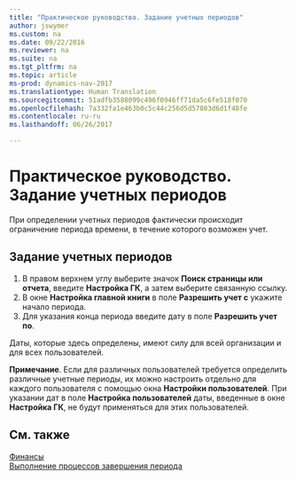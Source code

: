 ```yaml
---
title: "Практическое руководство. Задание учетных периодов"
author: jswymer
ms.custom: na
ms.date: 09/22/2016
ms.reviewer: na
ms.suite: na
ms.tgt_pltfrm: na
ms.topic: article
ms-prod: dynamics-nav-2017
ms.translationtype: Human Translation
ms.sourcegitcommit: 51adfb3588099c496f0946ff71da5c6fe518f070
ms.openlocfilehash: 7a332fa1e463b0c5c44c256d5d57803d6d1f48fe
ms.contentlocale: ru-ru
ms.lasthandoff: 06/26/2017

---
```


# <a name="how-to-specify-posting-periods"></a>Практическое руководство. Задание учетных периодов
При определении учетных периодов фактически происходит ограничение периода времени, в течение которого возможен учет.

## <a name="to-specify-posting-periods"></a>Задание учетных периодов
1. В правом верхнем углу выберите значок **Поиск страницы или отчета**, введите **Настройка ГК**, а затем выберите связанную ссылку.
2. В окне **Настройка главной книги** в поле **Разрешить учет с** укажите начало периода.
3. Для указания конца периода введите дату в поле **Разрешить учет по**.

Даты, которые здесь определены, имеют силу для всей организации и для всех пользователей.

**Примечание**. Если для различных пользователей требуется определить различные учетные периоды, их можно настроить отдельно для каждого пользователя с помощью окна **Настройки пользователей**. При указании дат в поле **Настройка пользователей** даты, введенные в окне **Настройка ГК**, не будут применяться для этих пользователей.


## <a name="see-also"></a>См. также
[Финансы](finance-setup.md)  
[Выполнение процессов завершения периода](year-how-complete-period-end-processes.md)

